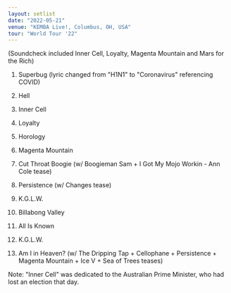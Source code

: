 ```yaml
---
layout: setlist
date: "2022-05-21"
venue: "KEMBA Live!, Columbus, OH, USA"
tour: "World Tour '22"
---
```



(Soundcheck included Inner Cell, Loyalty, Magenta Mountain and Mars for the Rich)

 1. Superbug
    (lyric changed from "H1N1" to "Coronavirus" referencing COVID)

 2. Hell

 3. Inner Cell

 4. Loyalty

 5. Horology

 6. Magenta Mountain

 7. Cut Throat Boogie
    (w/ Boogieman Sam + I Got My Mojo Workin - Ann Cole tease)

 8. Persistence
    (w/ Changes tease)

 9. K.G.L.W.

10. Billabong Valley

11. All Is Known

12. K.G.L.W.

13. Am I in Heaven?
    (w/ The Dripping Tap + Cellophane + Persistence + Magenta
    Mountain + Ice V + Sea of Trees teases)


Note: "Inner Cell" was dedicated to the Australian Prime Minister, who had lost an election that day.
